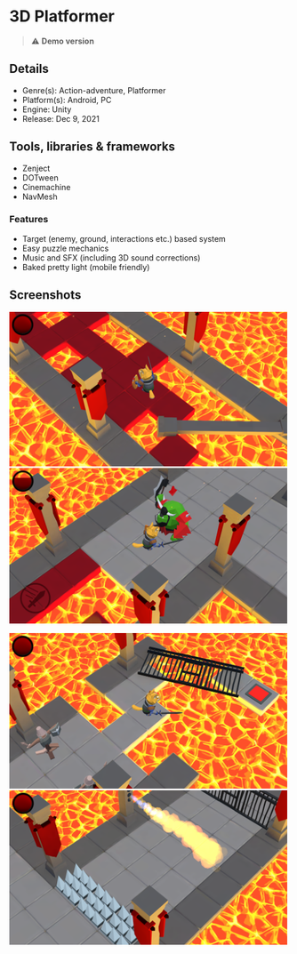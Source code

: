 # 3D Platformer

> :warning: **Demo version**

## Details
* Genre(s): Action-adventure, Platformer  
* Platform(s): Android, PC
* Engine: Unity
* Release:  Dec 9, 2021

## Tools, libraries & frameworks
* Zenject
* DOTween
* Cinemachine
* NavMesh

### Features
* Target (enemy, ground, interactions etc.) based system
* Easy puzzle mechanics
* Music and SFX (including 3D sound corrections)
* Baked pretty light (mobile friendly)

## Screenshots

<img src="/Screenshots/1.png" width = "500"/> <img src="/Screenshots/2.png" width = "500"/> 

<img src="/Screenshots/3.png" width = "500"/> <img src="/Screenshots/4.png" width = "500"/>
